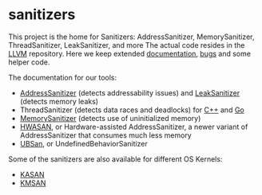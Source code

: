 # sanitizers
This project is the home for Sanitizers: AddressSanitizer, MemorySanitizer, ThreadSanitizer, LeakSanitizer, and more
The actual code resides in the [LLVM](http://llvm.org) repository.
Here we keep extended [documentation](../../wiki), [bugs](../../issues) and some helper code. 

The documentation for our tools:
* [AddressSanitizer](../../wiki/AddressSanitizer) (detects addressability issues) and [LeakSanitizer](../../wiki/AddressSanitizerLeakSanitizer) (detects memory leaks)
* ThreadSanitizer (detects data races and deadlocks) for [C++](../../wiki/ThreadSanitizerCppManual) and [Go](../../wiki/ThreadSanitizerGoManual)
* [MemorySanitizer](../../wiki/MemorySanitizer) (detects use of uninitialized memory)
* [HWASAN](https://clang.llvm.org/docs/HardwareAssistedAddressSanitizerDesign.html), or Hardware-assisted AddressSanitizer, a newer variant of AddressSanitizer that consumes much less memory
* [UBSan](https://clang.llvm.org/docs/UndefinedBehaviorSanitizer.html), or UndefinedBehaviorSanitizer

Some of the sanitizers are also available for different OS Kernels:
* [KASAN](https://www.kernel.org/doc/html/v4.12/dev-tools/kasan.html)
* [KMSAN](https://github.com/google/kmsan)
